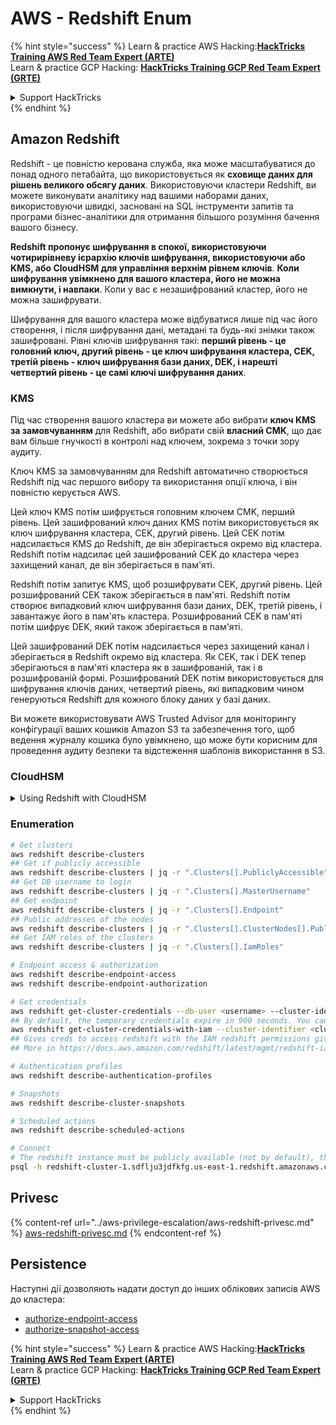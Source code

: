 # AWS - Redshift Enum

{% hint style="success" %}
Learn & practice AWS Hacking:<img src="../../../.gitbook/assets/image (1).png" alt="" data-size="line">[**HackTricks Training AWS Red Team Expert (ARTE)**](https://training.hacktricks.xyz/courses/arte)<img src="../../../.gitbook/assets/image (1).png" alt="" data-size="line">\
Learn & practice GCP Hacking: <img src="../../../.gitbook/assets/image (2).png" alt="" data-size="line">[**HackTricks Training GCP Red Team Expert (GRTE)**<img src="../../../.gitbook/assets/image (2).png" alt="" data-size="line">](https://training.hacktricks.xyz/courses/grte)

<details>

<summary>Support HackTricks</summary>

* Check the [**subscription plans**](https://github.com/sponsors/carlospolop)!
* **Join the** 💬 [**Discord group**](https://discord.gg/hRep4RUj7f) or the [**telegram group**](https://t.me/peass) or **follow** us on **Twitter** 🐦 [**@hacktricks\_live**](https://twitter.com/hacktricks\_live)**.**
* **Share hacking tricks by submitting PRs to the** [**HackTricks**](https://github.com/carlospolop/hacktricks) and [**HackTricks Cloud**](https://github.com/carlospolop/hacktricks-cloud) github repos.

</details>
{% endhint %}

## Amazon Redshift

Redshift - це повністю керована служба, яка може масштабуватися до понад одного петабайта, що використовується як **сховище даних для рішень великого обсягу даних**. Використовуючи кластери Redshift, ви можете виконувати аналітику над вашими наборами даних, використовуючи швидкі, засновані на SQL інструменти запитів та програми бізнес-аналітики для отримання більшого розуміння бачення вашого бізнесу.

**Redshift пропонує шифрування в спокої, використовуючи чотирирівневу ієрархію ключів шифрування, використовуючи або KMS, або CloudHSM для управління верхнім рівнем ключів**. **Коли шифрування увімкнено для вашого кластера, його не можна вимкнути, і навпаки**. Коли у вас є незашифрований кластер, його не можна зашифрувати.

Шифрування для вашого кластера може відбуватися лише під час його створення, і після шифрування дані, метадані та будь-які знімки також зашифровані. Рівні ключів шифрування такі: **перший рівень - це головний ключ, другий рівень - це ключ шифрування кластера, CEK, третій рівень - ключ шифрування бази даних, DEK, і нарешті четвертий рівень - це самі ключі шифрування даних**.

### KMS

Під час створення вашого кластера ви можете або вибрати **ключ KMS за замовчуванням** для Redshift, або вибрати свій **власний CMK**, що дає вам більше гнучкості в контролі над ключем, зокрема з точки зору аудиту.

Ключ KMS за замовчуванням для Redshift автоматично створюється Redshift під час першого вибору та використання опції ключа, і він повністю керується AWS.

Цей ключ KMS потім шифрується головним ключем CMK, перший рівень. Цей зашифрований ключ даних KMS потім використовується як ключ шифрування кластера, CEK, другий рівень. Цей CEK потім надсилається KMS до Redshift, де він зберігається окремо від кластера. Redshift потім надсилає цей зашифрований CEK до кластера через захищений канал, де він зберігається в пам'яті.

Redshift потім запитує KMS, щоб розшифрувати CEK, другий рівень. Цей розшифрований CEK також зберігається в пам'яті. Redshift потім створює випадковий ключ шифрування бази даних, DEK, третій рівень, і завантажує його в пам'ять кластера. Розшифрований CEK в пам'яті потім шифрує DEK, який також зберігається в пам'яті.

Цей зашифрований DEK потім надсилається через захищений канал і зберігається в Redshift окремо від кластера. Як CEK, так і DEK тепер зберігаються в пам'яті кластера як в зашифрованій, так і в розшифрованій формі. Розшифрований DEK потім використовується для шифрування ключів даних, четвертий рівень, які випадковим чином генеруються Redshift для кожного блоку даних у базі даних.

Ви можете використовувати AWS Trusted Advisor для моніторингу конфігурації ваших кошиків Amazon S3 та забезпечення того, щоб ведення журналу кошика було увімкнено, що може бути корисним для проведення аудиту безпеки та відстеження шаблонів використання в S3.

### CloudHSM

<details>

<summary>Using Redshift with CloudHSM</summary>

Коли ви працюєте з CloudHSM для виконання шифрування, спочатку ви повинні налаштувати довірене з'єднання між вашим HSM-клієнтом і Redshift, використовуючи сертифікати клієнта та сервера.

Це з'єднання необхідне для забезпечення безпечних комунікацій, що дозволяє шифрувальним ключам надсилатися між вашим HSM-клієнтом і вашими кластерами Redshift. Використовуючи випадковим чином згенеровану пару приватного та публічного ключів, Redshift створює публічний сертифікат клієнта, який шифрується та зберігається Redshift. Цей сертифікат потрібно завантажити та зареєструвати у вашому HSM-клієнті та призначити правильну HSM-партію.

Вам потрібно налаштувати Redshift з наступними даними вашого HSM-клієнта: IP-адреса HSM, ім'я HSM-партії, пароль HSM-партії та публічний сертифікат HSM-сервера, який шифрується CloudHSM за допомогою внутрішнього головного ключа. Після надання цієї інформації Redshift підтвердить і перевірить, що може підключитися та отримати доступ до розробницької партії.

Якщо ваші внутрішні політики безпеки або контроль управління вимагають, щоб ви застосовували ротацію ключів, то це можливо з Redshift, що дозволяє вам обертати шифрувальні ключі для зашифрованих кластерів, однак вам потрібно бути обережними, що під час процесу ротації ключів кластер буде недоступний на дуже короткий період часу, тому краще обертати ключі лише тоді, коли це необхідно, або якщо ви вважаєте, що вони могли бути скомпрометовані.

Під час ротації Redshift оберне CEK для вашого кластера та для будь-яких резервних копій цього кластера. Він оберне DEK для кластера, але неможливо обернути DEK для знімків, збережених у S3, які були зашифровані за допомогою DEK. Він переведе кластер у стан "обертання ключів" до завершення процесу, коли статус повернеться до "доступний".

</details>

### Enumeration
```bash
# Get clusters
aws redshift describe-clusters
## Get if publicly accessible
aws redshift describe-clusters | jq -r ".Clusters[].PubliclyAccessible"
## Get DB username to login
aws redshift describe-clusters | jq -r ".Clusters[].MasterUsername"
## Get endpoint
aws redshift describe-clusters | jq -r ".Clusters[].Endpoint"
## Public addresses of the nodes
aws redshift describe-clusters | jq -r ".Clusters[].ClusterNodes[].PublicIPAddress"
## Get IAM roles of the clusters
aws redshift describe-clusters | jq -r ".Clusters[].IamRoles"

# Endpoint access & authorization
aws redshift describe-endpoint-access
aws redshift describe-endpoint-authorization

# Get credentials
aws redshift get-cluster-credentials --db-user <username> --cluster-identifier <cluster-id>
## By default, the temporary credentials expire in 900 seconds. You can optionally specify a duration between 900 seconds (15 minutes) and 3600 seconds (60 minutes).
aws redshift get-cluster-credentials-with-iam --cluster-identifier <cluster-id>
## Gives creds to access redshift with the IAM redshift permissions given to the current AWS account
## More in https://docs.aws.amazon.com/redshift/latest/mgmt/redshift-iam-access-control-identity-based.html

# Authentication profiles
aws redshift describe-authentication-profiles

# Snapshots
aws redshift describe-cluster-snapshots

# Scheduled actions
aws redshift describe-scheduled-actions

# Connect
# The redshift instance must be publicly available (not by default), the sg need to allow inbounds connections to the port and you need creds
psql -h redshift-cluster-1.sdflju3jdfkfg.us-east-1.redshift.amazonaws.com -U admin -d dev -p 5439
```
## Privesc

{% content-ref url="../aws-privilege-escalation/aws-redshift-privesc.md" %}
[aws-redshift-privesc.md](../aws-privilege-escalation/aws-redshift-privesc.md)
{% endcontent-ref %}

## Persistence

Наступні дії дозволяють надати доступ до інших облікових записів AWS до кластера:

* [authorize-endpoint-access](https://docs.aws.amazon.com/cli/latest/reference/redshift/authorize-endpoint-access.html)
* [authorize-snapshot-access](https://docs.aws.amazon.com/cli/latest/reference/redshift/authorize-snapshot-access.html)

{% hint style="success" %}
Learn & practice AWS Hacking:<img src="../../../.gitbook/assets/image (1).png" alt="" data-size="line">[**HackTricks Training AWS Red Team Expert (ARTE)**](https://training.hacktricks.xyz/courses/arte)<img src="../../../.gitbook/assets/image (1).png" alt="" data-size="line">\
Learn & practice GCP Hacking: <img src="../../../.gitbook/assets/image (2).png" alt="" data-size="line">[**HackTricks Training GCP Red Team Expert (GRTE)**<img src="../../../.gitbook/assets/image (2).png" alt="" data-size="line">](https://training.hacktricks.xyz/courses/grte)

<details>

<summary>Support HackTricks</summary>

* Check the [**subscription plans**](https://github.com/sponsors/carlospolop)!
* **Join the** 💬 [**Discord group**](https://discord.gg/hRep4RUj7f) or the [**telegram group**](https://t.me/peass) or **follow** us on **Twitter** 🐦 [**@hacktricks\_live**](https://twitter.com/hacktricks\_live)**.**
* **Share hacking tricks by submitting PRs to the** [**HackTricks**](https://github.com/carlospolop/hacktricks) and [**HackTricks Cloud**](https://github.com/carlospolop/hacktricks-cloud) github repos.

</details>
{% endhint %}
